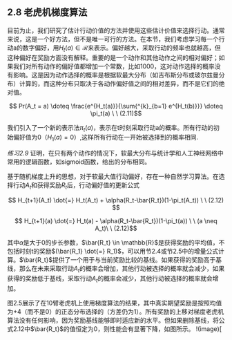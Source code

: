 ## 2.8 老虎机梯度算法
目前为止，我们研究了估计行动价值的方法并使用这些估计价值来选择行动。通常来说，这是一个好方法，但不是唯一可行的方法。在本节，我们考虑学习每一个行动a的数字偏好，用$`H_t(a)\in\mathcal{R}`$来表示。偏好越大，采取行动的频率也就越高，但这种偏好在奖励方面没有解释。重要的是一个动作和其他动作之间的相对偏好；如果我们对所有动作的偏好值都增加一个常数，比如1000，这对动作选择的概率没有影响。这是因为动作选择的概率是根据软最大分布（如吉布斯分布或玻尔兹曼分布）计算的，而这种分布只取决于各动作偏好值之间的相对差异，而不是它们的绝对值。

$$ Pr(A_t = a) \doteq \frac{e^{H_t(a)}}{\sum{^{k}_{b=1} e^{H_t(b)}}} \doteq \pi_t(a) \ \ (2.11)$$

我们引入了一个新的表示法$`\pi_t(a)`$，表示在t时刻采取行动a的概率。所有行动的初始偏好值为0（$`H_1(a)=0`$）,这样所有行动在一开始被选择到的概率相同.

_练习2.9_ 证明，在只有两个动作的情况下，软最大分布与统计学和人工神经网络中常用的逻辑函数，如sigmoid函数，给出的分布相同。

基于随机梯度上升的思想，对于软最大值行动偏好，存在一种自然学习算法。在选择行动$`A_t`$和获得奖励$`R_t`$后，行动偏好值的更新公式

$$ H_{t+1}(A_t) \dot{=} H_t(A_t) + \alpha(R_t-\bar{R_t})(1-\pi_t(A_t)) \ \ (2.12) $$

$$ H_{t+1}(a) \dot{=} H_t(a) - \alpha(R_t-\bar{R_t})(1-\pi_t(a))  \ \ (a \neq A_t)\ \  (2.12)$$

其中$`\alpha`$是大于0的步长参数，$`\bar{R_t} \in \mathbb{R}`$是获得奖励的平均值，不包括时刻t的奖励$`(\bar{R_1} \dot{=} R_1)`$，可以用节2.4或节2.5中的增量公式计算。$`\bar{R_t}`$提供了一个用于与当前奖励比较的基线。如果获得的奖励高于基线，那么在未来采取行动$`A_t`$的概率会增加，其他行动被选择的概率就会减少，如果获得的奖励低于基线，采取行动$`A_t`$的概率会减少，其他行动被选择的概率就会增加。

图2.5展示了在10臂老虎机上使用梯度算法的结果，其中真实期望奖励是按照均值为+4（而不是0）的正态分布选择的（方差仍为1）。所有奖励的上移对梯度老虎机算法没有任何影响，因为奖励基线能够即时适应新的水平。但如果删除基线，将公式2.12中$`\bar{R_t}`$的值恒定为0，则性能会有显著下降，如图所示。
!(image)[
